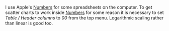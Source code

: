 I use Apple's
[Numbers](https://www.apple.com/uk/numbers/) for some spreadsheets on the
computer.  To get scatter charts to work inside [Numbers](https://www.apple.com/uk/numbers/) for some
reason it is necessary to set *Table / Header columns* to *00*
from the top menu. Logarithmic scaling rather than linear is good too.
